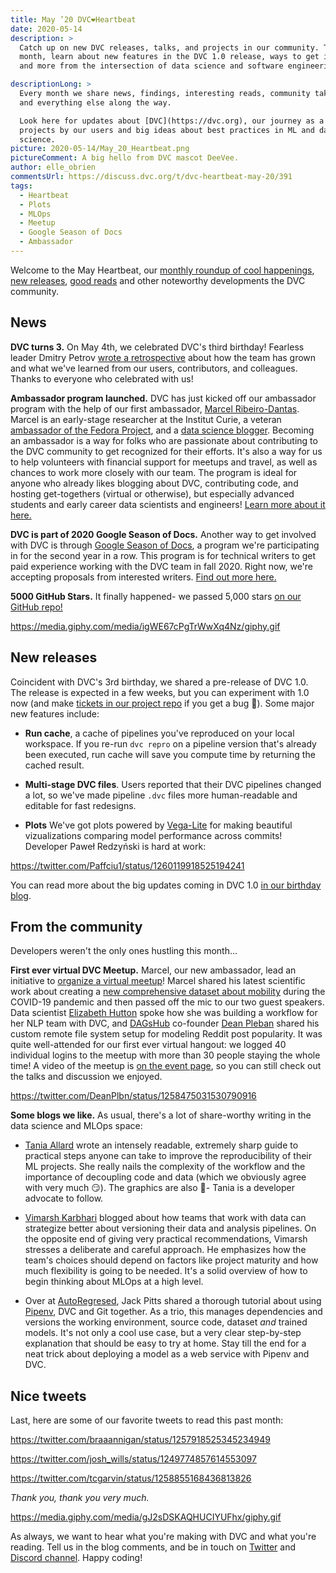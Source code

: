 ```yaml
---
title: May ’20 DVC❤️Heartbeat
date: 2020-05-14
description: >
  Catch up on new DVC releases, talks, and projects in our community. This
  month, learn about new features in the DVC 1.0 release, ways to get involved,
  and more from the intersection of data science and software engineering.

descriptionLong: >
  Every month we share news, findings, interesting reads, community takeaways,
  and everything else along the way.

  Look here for updates about [DVC](https://dvc.org), our journey as a startup,
  projects by our users and big ideas about best practices in ML and data
  science.
picture: 2020-05-14/May_20_Heartbeat.png
pictureComment: A big hello from DVC mascot DeeVee.
author: elle_obrien
commentsUrl: https://discuss.dvc.org/t/dvc-heartbeat-may-20/391
tags:
  - Heartbeat
  - Plots
  - MLOps
  - Meetup
  - Google Season of Docs
  - Ambassador
---
```


Welcome to the May Heartbeat, our [monthly roundup of cool happenings](#news),
[new releases](#new-releases), [good reads](#from-the-community) and other
noteworthy developments the DVC community.

## News

**DVC turns 3.** On May 4th, we celebrated DVC's third birthday! Fearless leader
Dmitry Petrov
[wrote a retrospective](https://dvc.org/blog/dvc-3-years-and-1-0-release) about
how the team has grown and what we've learned from our users, contributors, and
colleagues. Thanks to everyone who celebrated with us!

**Ambassador program launched.** DVC has just kicked off our ambassador program
with the help of our first ambassador,
[Marcel Ribeiro-Dantas](https://twitter.com/messages/40813700-894970070358564864).
Marcel is an early-stage researcher at the Institut Curie, a veteran
[ambassador of the Fedora Project](https://fedoraproject.org/wiki/User:Mribeirodantas),
and a [data science blogger](http://mribeirodantas.me/). Becoming an ambassador
is a way for folks who are passionate about contributing to the DVC community to
get recognized for their efforts. It's also a way for us to help volunteers with
financial support for meetups and travel, as well as chances to work more
closely with our team. The program is ideal for anyone who already likes
blogging about DVC, contributing code, and hosting get-togethers (virtual or
otherwise), but especially advanced students and early career data scientists
and engineers!
[Learn more about it here.](https://dvc.org/blog/dvc-ambassador-program-announcement)

**DVC is part of 2020 Google Season of Docs.** Another way to get involved with
DVC is through
[Google Season of Docs](https://developers.google.com/season-of-docs), a program
we're participating in for the second year in a row. This program is for
technical writers to get paid experience working with the DVC team in fall 2020.
Right now, we're accepting proposals from interested writers.
[Find out more here.](https://dvc.org/blog/gsod-ideas-2020)

**5000 GitHub Stars.** It finally happened- we passed 5,000 stars
[on our GitHub repo!](https://github.com/iterative/dvc)

https://media.giphy.com/media/igWE67cPgTrWwXq4Nz/giphy.gif

## New releases

Coincident with DVC's 3rd birthday, we shared a pre-release of DVC 1.0. The
release is expected in a few weeks, but you can experiment with 1.0 now (and
make [tickets in our project repo](https://github.com/iterative/dvc) if you get
a bug 🐛). Some major new features include:

- **Run cache**, a cache of pipelines you've reproduced on your local workspace.
  If you re-run `dvc repro` on a pipeline version that's already been executed,
  run cache will save you compute time by returning the cached result.

- **Multi-stage DVC files**. Users reported that their DVC pipelines changed a
  lot, so we've made pipeline `.dvc` files more human-readable and editable for
  fast redesigns.

- **Plots** We've got plots powered by
  [Vega-Lite](https://vega.github.io/vega-lite/) for making beautiful
  vizualizations comparing model performance across commits! Developer Paweł
  Redzyński is hard at work:

https://twitter.com/Paffciu1/status/1260119918525194241

You can read more about the big updates coming in DVC 1.0
[in our birthday blog](https://dvc.org/blog/dvc-3-years-and-1-0-release#dvc-10-is-the-result-of-3-years-of-learning).

## From the community

Developers weren't the only ones hustling this month...

**First ever virtual DVC Meetup.** Marcel, our new ambassador, lead an
initiative to
[organize a virtual meetup](https://tulu.la/events/dvc-virtual-meetup-2020-00032c)!
Marcel shared his latest scientific work about creating a
[new comprehensive dataset about mobility](https://www.sciencedirect.com/science/article/pii/S2352340920305928?via%3Dihub)
during the COVID-19 pandemic and then passed off the mic to our two guest
speakers. Data scientist [Elizabeth Hutton](https://github.com/ehutt) spoke how
she was building a workflow for her NLP team with DVC, and
[DAGsHub](https://dagshub.com/) co-founder
[Dean Pleban](https://twitter.com/DeanPlbn) shared his custom remote file system
setup for modeling Reddit post popularity. It was quite well-attended for our
first ever virtual hangout: we logged 40 individual logins to the meetup with
more than 30 people staying the whole time! A video of the meetup is
[on the event page](https://tulu.la/events/dvc-virtual-meetup-2020-00032c), so
you can still check out the talks and discussion we enjoyed.

https://twitter.com/DeanPlbn/status/1258475031530790916

**Some blogs we like.** As usual, there's a lot of share-worthy writing in the
data science and MLOps space:

- [Tania Allard](https://twitter.com/ixek) wrote an intensely readable,
  extremely sharp guide to practical steps anyone can take to improve the
  reproducibility of their ML projects. She really nails the complexity of the
  workflow and the importance of decoupling code and data (which we obviously
  agree with very much 😏). The graphics are also 💯- Tania is a developer
  advocate to follow.

<external-link
href="https://dev.to/azure/10-top-tips-for-reproducible-machine-learning-36g0"
title="10 top tips for reproducible Machine Learning"
description="The one where you get some advice to make your workflows more reproducible"
link="dev.to"
image="/uploads/images/2020-05-14/dev_logo.png"/>

- [Vimarsh Karbhari](https://medium.com/@vimarshk) blogged about how teams that
  work with data can strategize better about versioning their data and analysis
  pipelines. On the opposite end of giving very practical recommendations,
  Vimarsh stresses a deliberate and careful approach. He emphasizes how the
  team's choices should depend on factors like project maturity and how much
  flexibility is going to be needed. It's a solid overview of how to begin
  thinking about MLOps at a high level.

<external-link
href="https://medium.com/acing-ai/ml-ops-data-science-version-control-5935c49d1b76"
title="ML Ops: Data Science Version Control"
description="Data versioning primer for model, data and code."
link="medium.com"
image="/uploads/images/2020-05-14/acing_ai.png"/>

- Over at [AutoRegresed](https://www.autoregressed.com/), Jack Pitts shared a
  thorough tutorial about using [Pipenv](https://pypi.org/project/pipenv/), DVC
  and Git together. As a trio, this manages dependencies and versions the
  working environment, source code, dataset _and_ trained models. It's not only
  a cool use case, but a very clear step-by-step explanation that should be easy
  to try at home. Stay till the end for a neat trick about deploying a model as
  a web service with Pipenv and DVC.

<external-link
href="https://www.autoregressed.com/blog/pipenv-and-dvc-reproducibility-in-data-science"
title="Pipenv and DVC: Reproducibility in Data Science"
description="Without standards and tools to easily reproduce models, Data Science teams can become bogged down in technical debt that will make it difficult to deploy and iterate on models. "
link="autoregressed.com"
image="/uploads/images/2020-05-14/ar_logo.jpg"/>

## Nice tweets

Last, here are some of our favorite tweets to read this past month:

https://twitter.com/braaannigan/status/1257918525345234949

https://twitter.com/josh_wills/status/1249774857614553097

https://twitter.com/tcgarvin/status/1258855168436813826

_Thank you, thank you very much._

https://media.giphy.com/media/gJ2sDSKAQHUCIYUFhx/giphy.gif

As always, we want to hear what you're making with DVC and what you're reading.
Tell us in the blog comments, and be in touch on
[Twitter](https://twitter.com/DVCorg) and
[Discord channel](https://dvc.org/chat). Happy coding!
